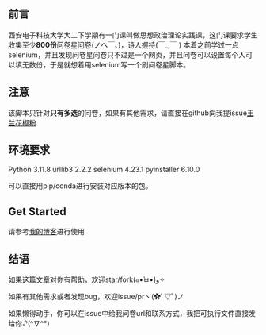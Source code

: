 ## 前言
西安电子科技大学大二下学期有一门课叫做思想政治理论实践课，这门课要求学生收集至少**800份**问卷星问卷(ノへ￣、)，诗人握持(￣_,￣ )
本着之前学过一点selenium，并且发现问卷星问卷只不过是一个网页，并且问卷可以设置每个人可以填无数份，于是就想着用selenium写一个刷问卷星脚本。

## 注意
该脚本只针对**只有多选**的问卷，如果有其他需求，请直接在github向我提issue[王兰花椒粉](https://github.com/WangLanHuaJiaoFen)

## 环境要求
Python                    3.11.8
urllib3                   2.2.2
selenium                  4.23.1
pyinstaller               6.10.0

可以直接用pip/conda进行安装对应版本的包。

## Get Started
  请参考[我的博客](https://wanglanhuajiaofen.fun/2024/03/24/selenium/)进行使用
## 结语
如果这篇文章对你有帮助，欢迎star/fork(๑•̀ㅂ•́)و✧

如果有其他需求或者发现bug，欢迎issue/prヽ(✿ﾟ▽ﾟ)ノ

如果懒得动手，你可以在issue中给我问卷url和联系方式，我把可执行文件直接发给你♪(^∇^*)

